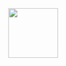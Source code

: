 
<img src="https://github.com/StefanDimitrow/ProfileRepo/blob/main/72uG.gif" width="100" height="100">




